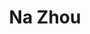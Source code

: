 ---
# Display name

title: Na Zhou
user_groups: ["Graduated Master Students"]



organizations:
- name: 2002-2005 co-supervised with Prof. Weinan E

Interests:
- Dynamical simulation of liquid crystal polymer flows

---
